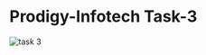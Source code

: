 # Prodigy-Infotech Task-3
![task 3](https://github.com/user-attachments/assets/29f7f156-e34c-461a-b0cf-2b4ac26ad3d4)
